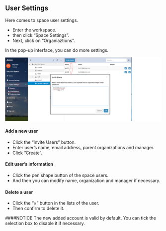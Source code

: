 ## User Settings

Here comes to space user settings.
- Enter the workspace.
- then click “Space Settings”. 
- Next, click on “Organiaztions”. 

In the pop-up interface, you can do more settings.

![](images/user.png)
#### Add a new user
- Click the “Invite Users” button.
- Enter user’s name, email address, parent organizations and manager.
- Click “Create”.

#### Edit user’s information
- Click the pen shape button of the space users.
- And then you can modify name, organization and manager if necessary.

#### Delete a user
- Click the “×” button in the lists of the user.
- Then confirm to delete it.

####NOTICE
The new added account is valid by default. You can tick the selection box to disable it if necessary.
